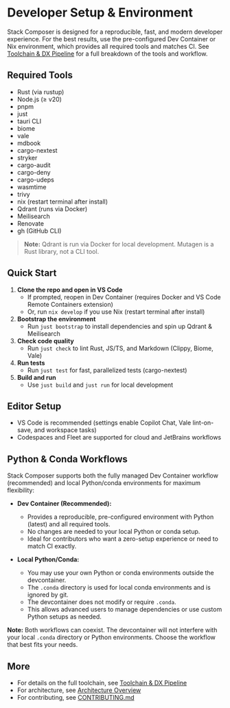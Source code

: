 # Developer Setup & Environment

Stack Composer is designed for a reproducible, fast, and modern developer experience. For the best results, use the pre-configured Dev Container or Nix environment, which provides all required tools and matches CI. See [Toolchain & DX Pipeline](toolchain.md) for a full breakdown of the tools and workflow.

## Required Tools

- Rust (via rustup)
- Node.js (≥ v20)
- pnpm
- just
- tauri CLI
- biome
- vale
- mdbook
- cargo-nextest
- stryker
- cargo-audit
- cargo-deny
- cargo-udeps
- wasmtime
- trivy
- nix (restart terminal after install)
- Qdrant (runs via Docker)
- Meilisearch
- Renovate
- gh (GitHub CLI)

> **Note:** Qdrant is run via Docker for local development. Mutagen is a Rust library, not a CLI tool.

## Quick Start

1. **Clone the repo and open in VS Code**
   - If prompted, reopen in Dev Container (requires Docker and VS Code Remote Containers extension)
   - Or, run `nix develop` if you use Nix (restart terminal after install)
2. **Bootstrap the environment**
   - Run `just bootstrap` to install dependencies and spin up Qdrant & Meilisearch
3. **Check code quality**
   - Run `just check` to lint Rust, JS/TS, and Markdown (Clippy, Biome, Vale)
4. **Run tests**
   - Run `just test` for fast, parallelized tests (cargo-nextest)
5. **Build and run**
   - Use `just build` and `just run` for local development

## Editor Setup

- VS Code is recommended (settings enable Copilot Chat, Vale lint-on-save, and workspace tasks)
- Codespaces and Fleet are supported for cloud and JetBrains workflows

## Python & Conda Workflows

Stack Composer supports both the fully managed Dev Container workflow (recommended) and local Python/conda environments for maximum flexibility:

- **Dev Container (Recommended):**

  - Provides a reproducible, pre-configured environment with Python (latest) and all required tools.
  - No changes are needed to your local Python or conda setup.
  - Ideal for contributors who want a zero-setup experience or need to match CI exactly.

- **Local Python/Conda:**
  - You may use your own Python or conda environments outside the devcontainer.
  - The `.conda` directory is used for local conda environments and is ignored by git.
  - The devcontainer does not modify or require `.conda`.
  - This allows advanced users to manage dependencies or use custom Python setups as needed.

**Note:** Both workflows can coexist. The devcontainer will not interfere with your local `.conda` directory or Python environments. Choose the workflow that best fits your needs.

## More

- For details on the full toolchain, see [Toolchain & DX Pipeline](toolchain.md)
- For architecture, see [Architecture Overview](architecture-overview.md)
- For contributing, see [CONTRIBUTING.md](CONTRIBUTING.md)
